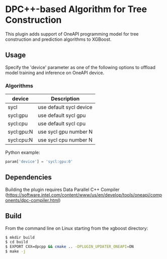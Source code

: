 # DPC++-based Algorithm for Tree Construction
This plugin adds support of OneAPI programming model for tree construction and prediction algorithms to XGBoost.

## Usage
Specify the 'device' parameter as one of the following options to offload model training and inference on OneAPI device. 

### Algorithms
| device | Description |
| --- | --- |
sycl | use default sycl device  |
sycl:gpu | use default sycl gpu  |
sycl:cpu | use default sycl cpu  |
sycl:gpu:N | use sycl gpu number N |
sycl:cpu:N | use sycl cpu number N |

Python example:
```python
param['device'] = 'sycl:gpu:0'
```

## Dependencies
Building the plugin requires Data Parallel C++ Compiler (https://software.intel.com/content/www/us/en/develop/tools/oneapi/components/dpc-compiler.html)

## Build
From the command line on Linux starting from the xgboost directory:

```bash
$ mkdir build
$ cd build
$ EXPORT CXX=dpcpp && cmake .. -DPLUGIN_UPDATER_ONEAPI=ON
$ make -j
```
